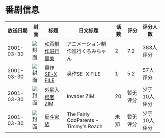 # 番剧信息

|放送日期|封面|标题|日文标题|话数|评分|评分人数|
|---|---|---|---|---|---|---|
|2001-03-30|![封面](https://lain.bgm.tv/pic/cover/c/25/d1/25665_f4JCP.jpg)|[动画制作进行 黑美](https://bangumi.tv/subject/25665)|アニメーション制作進行くろみちゃん|2|7.2|383人评分|
|2001-03-30|![封面](https://bangumi.tv/img/no_icon_subject.png)|[臭作SE-X FILE](https://bangumi.tv/subject/82120)|臭作SE-X FILE|1|5.2|57人评分|
|2001-03-30|![封面](https://lain.bgm.tv/pic/cover/c/db/18/194419_99acZ.jpg)|[外星入侵者ZIM](https://bangumi.tv/subject/194419)|Invader ZIM|20|暂无评分|少于10人评分|
|2001-03-30|![封面](https://lain.bgm.tv/pic/cover/c/87/d2/220483_YSD6s.jpg)|[反斗家族](https://bangumi.tv/subject/220483)|The Fairly OddParents - Timmy's Roach|未知|暂无评分|少于10人评分|
